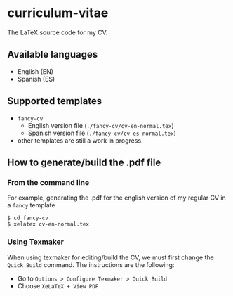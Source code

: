 # curriculum-vitae
The LaTeX source code for my CV.

## Available languages

* English (EN)
* Spanish (ES)

## Supported templates

* `fancy-cv`
    * English version file (`./fancy-cv/cv-en-normal.tex`)
    * Spanish version file (`./fancy-cv/cv-es-normal.tex`)
* other templates are still a work in progress.

## How to generate/build the .pdf file

### From the command line

For example, generating the .pdf for the english version of my regular CV in a `fancy` template

```console
$ cd fancy-cv
$ xelatex cv-en-normal.tex
```

### Using Texmaker

When using texmaker for editing/build the CV, we must first change the `Quick Build` command. The instructions are the following:

* Go to `Options > Configure Texmaker > Quick Build`
* Choose `XeLaTeX + View PDF`
